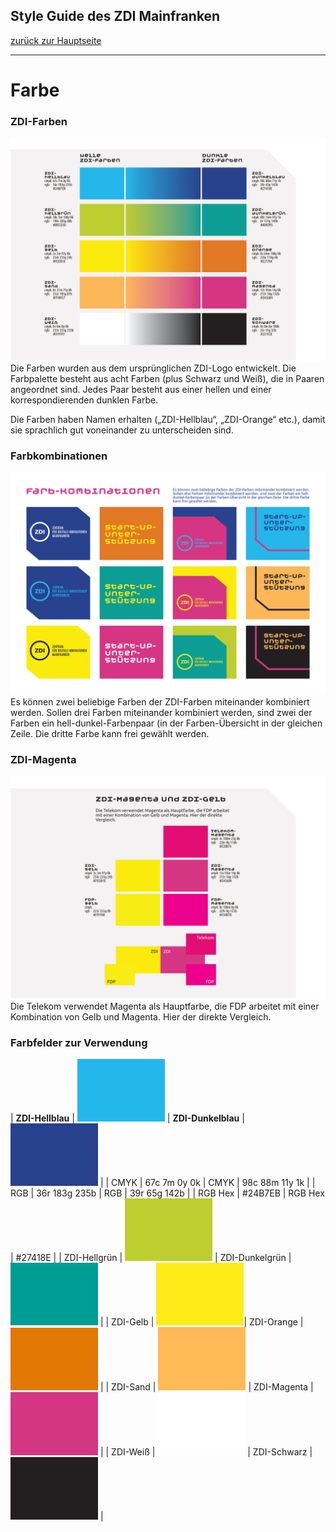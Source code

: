 ## Style Guide des ZDI Mainfranken
[zurück zur Hauptseite](Readme.md)

---

# Farbe


### ZDI-Farben

![ZDI-Farben](/images/ZDI-Farben.png)
Die Farben wurden aus dem ursprünglichen ZDI-Logo entwickelt. Die Farbpalette besteht aus acht Farben (plus Schwarz und Weiß), die in Paaren angeordnet sind. Jedes Paar besteht aus einer hellen und einer korrespondierenden dunklen Farbe.

Die Farben haben Namen erhalten („ZDI-Hellblau“, „ZDI-Orange“ etc.), damit sie sprachlich gut voneinander zu unterscheiden sind.


### Farbkombinationen

![Farbkombinationen](/images/Farbkombinationen.png)
Es können zwei beliebige Farben der ZDI-Farben miteinander kombiniert werden. Sollen drei Farben miteinander kombiniert werden, sind zwei der Farben ein hell-dunkel-Farbenpaar (in der Farben-Übersicht in der gleichen Zeile. Die dritte Farbe kann frei gewählt werden.


### ZDI-Magenta

![ZDI-Magenta](/images/ZDI-Magenta-Vergleich.png)
Die Telekom verwendet Magenta als Hauptfarbe, die FDP arbeitet mit einer Kombination von Gelb und Magenta. Hier der direkte Vergleich.

### Farbfelder zur Verwendung

| **ZDI-Hellblau** | ![ZDI-Hellblau](/images/Farbfeld_ZDI-hellblau.png) | **ZDI-Dunkelblau** | ![ZDI-Dunkelblau](/images/Farbfeld_ZDI-dunkelblau.png) | 
| CMYK | 67c 7m 0y 0k | CMYK | 98c 88m 11y 1k | 
| RGB | 36r 183g 235b | RGB | 39r 65g 142b | 
| RGB Hex | \#24B7EB | RGB Hex | \#27418E | 
| ZDI-Hellgrün | ![ZDI-Hellgrün](/images/Farbfeld_ZDI-hellgruen.png) | ZDI-Dunkelgrün | ![ZDI-Dunkelgrün](/images/Farbfeld_ZDI-dunkelgruen.png) |
| ZDI-Gelb | ![ZDI-Gelb](/images/Farbfeld_ZDI-gelb.png)| ZDI-Orange | ![ZDI-Orange](/images/Farbfeld_ZDI-orange.png) |
| ZDI-Sand | ![ZDI-Sand](/images/Farbfeld_ZDI-sand.png) | ZDI-Magenta | ![ZDI-Magenta](/images/Farbfeld_ZDI-magenta.png) |
| ZDI-Weiß | ![ZDI-Weiß](/images/Farbfeld_ZDI-weiss.png) | ZDI-Schwarz | ![ZDI-Schwarz](/images/Farbfeld_ZDI-schwarz.png) |